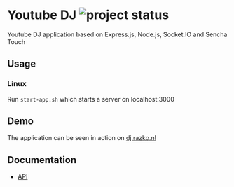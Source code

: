 Youtube DJ ![project status](http://stillmaintained.com/Rovak/YoutubeDJ.png) 
==========

Youtube DJ application based on Express.js, Node.js, Socket.IO and Sencha Touch

## Usage

### Linux

Run `start-app.sh` which starts a server on localhost:3000

## Demo

The application can be seen in action on [dj.razko.nl](http://dj.razko.nl/)

## Documentation

- [API](http://ci.razko.nl/job/DJRazko/Documentation/index.html)
